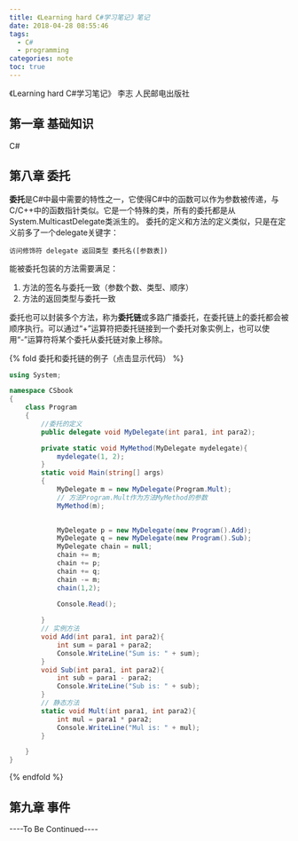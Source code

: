 ```yaml
---
title: 《Learning hard C#学习笔记》笔记
date: 2018-04-28 08:55:46
tags:
  - C#
  - programming
categories: note
toc: true
---
```



《Learning hard C#学习笔记》 李志 人民邮电出版社
<!--more-->

<!-- toc -->

## 第一章 基础知识 ##

C#


## 第八章 委托

**委托**是C#中最中需要的特性之一，它使得C#中的函数可以作为参数被传递，与C/C++中的函数指针类似。它是一个特殊的类，所有的委托都是从System.MulticastDelegate类派生的。
委托的定义和方法的定义类似，只是在定义前多了一个delegate关键字：

    访问修饰符 delegate 返回类型 委托名([参数表])

能被委托包装的方法需要满足：
1. 方法的签名与委托一致（参数个数、类型、顺序）
2. 方法的返回类型与委托一致

委托也可以封装多个方法，称为**委托链**或多路广播委托，在委托链上的委托都会被顺序执行。可以通过“+”运算符把委托链接到一个委托对象实例上，也可以使用“-”运算符将某个委托从委托链对象上移除。

{% fold 委托和委托链的例子（点击显示代码） %}
``` csharp
using System;

namespace CSbook
{
    class Program
    {
        //委托的定义
        public delegate void MyDelegate(int para1, int para2);

        private static void MyMethod(MyDelegate mydelegate){
            mydelegate(1, 2);
        }
        static void Main(string[] args)
        {
            MyDelegate m = new MyDelegate(Program.Mult);
            // 方法Program.Mult作为方法MyMethod的参数
            MyMethod(m);
            

            MyDelegate p = new MyDelegate(new Program().Add);
            MyDelegate q = new MyDelegate(new Program().Sub);
            MyDelegate chain = null;
            chain += m;
            chain += p;
            chain += q;
            chain -= m;
            chain(1,2);

            Console.Read();
  
        }
        // 实例方法
        void Add(int para1, int para2){
            int sum = para1 + para2;
            Console.WriteLine("Sum is: " + sum);
        }
        void Sub(int para1, int para2){
            int sub = para1 - para2;
            Console.WriteLine("Sub is: " + sub);
        }
        // 静态方法
        static void Mult(int para1, int para2){
            int mul = para1 * para2;
            Console.WriteLine("Mul is: " + mul);
        }

    }
}
```
{% endfold %}

## 第九章 事件


----To Be Continued----